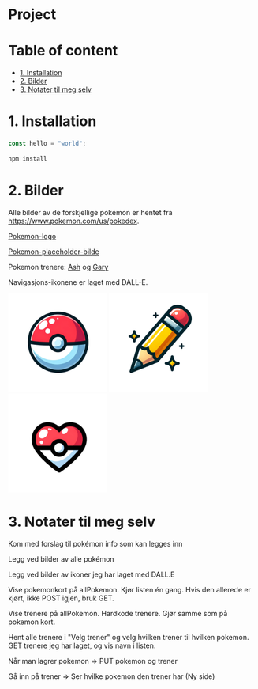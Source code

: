 # Project <!-- omit in toc -->

# Table of content <!-- omit in toc -->

- [1. Installation](#1-installation)
- [2. Bilder](#2-bilder)
- [3. Notater til meg selv](#3-notater-til-meg-selv)

# 1. Installation

```js
const hello = "world";
```

```bash
npm install
```

# 2. Bilder

Alle bilder av de forskjellige pokémon er hentet fra https://www.pokemon.com/us/pokedex.

[Pokemon-logo](https://www.pngegg.com/en/png-wpzwe)

[Pokemon-placeholder-bilde](https://www.google.com/search?sca_esv=584551767&rlz=1C5CHFA_enNO1019NO1020&hl=no&sxsrf=AM9HkKm7KbqGKYbwRQEagmyG9EiGeVzcxg:1700652464270&q=pokemon+question+mark+png&tbm=isch&source=lnms&sa=X&ved=2ahUKEwjgn5OQwNeCAxVtFBAIHX3OB2MQ0pQJegQICxAB&biw=1440&bih=790&dpr=2#imgrc=AWkiklilCU9zEM)

Pokemon trenere: [Ash](https://www.pngwing.com/en/free-png-mtzss) og [Gary](https://www.pngwing.com/en/free-png-tmrpw)

Navigasjons-ikonene er laget med DALL-E.

<img src="src/assets/graphics/pokemonball.png" width="200"> <img src="src/assets/graphics/pokemonPencil.png" width="200"> <img src="src/assets/graphics/pokemonFavorite.png" width="200">

# 3. Notater til meg selv

Kom med forslag til pokémon info som kan legges inn

Legg ved bilder av alle pokémon

Legg ved bilder av ikoner jeg har laget med DALL.E


Vise pokemonkort på allPokemon.
Kjør listen én gang. Hvis den allerede er kjørt, ikke POST igjen, bruk GET.

Vise trenere på allPokemon.
Hardkode trenere. Gjør samme som på pokemon kort.

Hent alle trenere i "Velg trener" og velg hvilken trener til hvilken pokemon.
GET trenere jeg har laget, og vis navn i listen.

Når man lagrer pokemon => PUT pokemon og trener

Gå inn på trener => Ser hvilke pokemon den trener har
(Ny side)